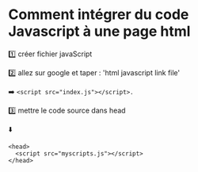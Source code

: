 # Comment intégrer du code Javascript à une page html 

:one: créer fichier javaScript <br>

:two:  allez sur google et taper : 'html javascript link file'

:arrow_right: `<script src="index.js"></script>.` <br>

:three: mettre le code source dans head <br>

:arrow_down:
```
<head>
  <script src="myscripts.js"></script> 
</head> 
```
 
